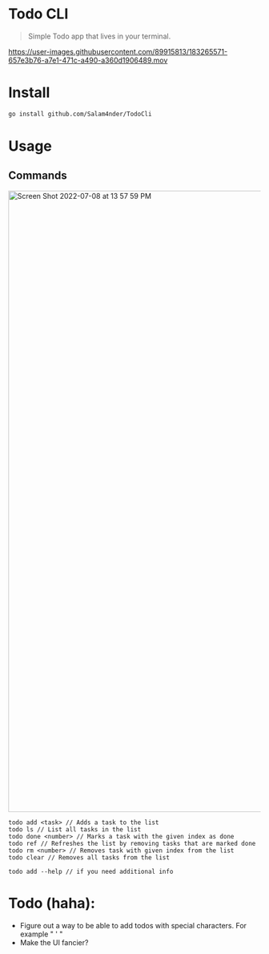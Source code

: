 # Todo CLI

>Simple Todo app that lives in your terminal.

https://user-images.githubusercontent.com/89915813/183265571-657e3b76-a7e1-471c-a490-a360d1906489.mov


# Install

```zsh 
go install github.com/Salam4nder/TodoCli
```

# Usage

## Commands

<img width="1240" alt="Screen Shot 2022-07-08 at 13 57 59 PM" src="https://user-images.githubusercontent.com/89915813/177987826-16cf33fc-edee-4a67-ac98-fdeabc1c2815.png">


```
todo add <task> // Adds a task to the list
todo ls // List all tasks in the list
todo done <number> // Marks a task with the given index as done
todo ref // Refreshes the list by removing tasks that are marked done
todo rm <number> // Removes task with given index from the list
todo clear // Removes all tasks from the list

todo add --help // if you need additional info
```

# Todo (haha):

* Figure out a way to be able to add todos with special characters. For example " ' "
* Make the UI fancier?
